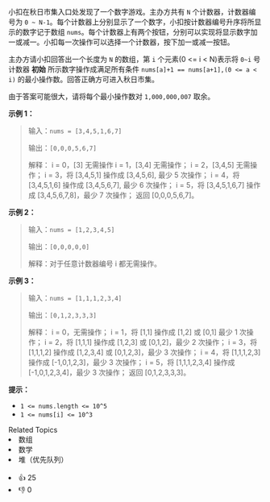 小扣在秋日市集入口处发现了一个数字游戏。主办方共有 `N` 个计数器，计数器编号为 `0 ~ N-1`。每个计数器上分别显示了一个数字，小扣按计数器编号升序将所显示的数字记于数组 `nums`。每个计数器上有两个按钮，分别可以实现将显示数字加一或减一。小扣每一次操作可以选择一个计数器，按下加一或减一按钮。

主办方请小扣回答出一个长度为 `N` 的数组，第 `i` 个元素(0 <= i < N)表示将 `0~i` 号计数器 **初始** 所示数字操作成满足所有条件 `nums[a]+1 == nums[a+1],(0 <= a < i)` 的最小操作数。回答正确方可进入秋日市集。

由于答案可能很大，请将每个最小操作数对 `1,000,000,007` 取余。

**示例 1：**

> 输入：`nums = [3,4,5,1,6,7]`
>
> 输出：`[0,0,0,5,6,7]`
>
> 解释：
> i = 0，[3] 无需操作
> i = 1，[3,4] 无需操作；
> i = 2，[3,4,5] 无需操作；
> i = 3，将 [3,4,5,1] 操作成 [3,4,5,6], 最少 5 次操作；
> i = 4，将 [3,4,5,1,6] 操作成 [3,4,5,6,7], 最少 6 次操作；
> i = 5，将 [3,4,5,1,6,7] 操作成 [3,4,5,6,7,8]，最少 7 次操作；
> 返回 [0,0,0,5,6,7]。

**示例 2：**

> 输入：`nums = [1,2,3,4,5]`
>
> 输出：`[0,0,0,0,0]`
>
> 解释：对于任意计数器编号 i 都无需操作。

**示例 3：**

> 输入：`nums = [1,1,1,2,3,4]`
>
> 输出：`[0,1,2,3,3,3]`
>
> 解释：
> i = 0，无需操作；
> i = 1，将 [1,1] 操作成 [1,2] 或 [0,1] 最少 1 次操作；
> i = 2，将 [1,1,1] 操作成 [1,2,3] 或 [0,1,2]，最少 2 次操作；
> i = 3，将 [1,1,1,2] 操作成 [1,2,3,4] 或 [0,1,2,3]，最少 3 次操作；
> i = 4，将 [1,1,1,2,3] 操作成 [-1,0,1,2,3]，最少 3 次操作；
> i = 5，将 [1,1,1,2,3,4] 操作成 [-1,0,1,2,3,4]，最少 3 次操作；
> 返回 [0,1,2,3,3,3]。

**提示：**
- `1 <= nums.length <= 10^5`
- `1 <= nums[i] <= 10^3`

<div><div>Related Topics</div><div><li>数组</li><li>数学</li><li>堆（优先队列）</li></div></div><br><div><li>👍 25</li><li>👎 0</li></div>